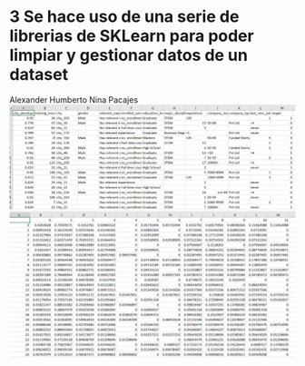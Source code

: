 #  3 Se hace uso de una serie de librerias de SKLearn para poder limpiar y gestionar datos de un dataset
Alexander Humberto Nina Pacajes 
![alt text](https://github.com/AlexanderTemp/3PreprocesamientoEnPython/blob/master/ex_before.png?raw=true)
![alt text](https://github.com/AlexanderTemp/3PreprocesamientoEnPython/blob/master/ex_after.png?raw=true)
